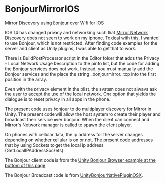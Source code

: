# BonjourMirrorIOS
Mirror Discovery using Bonjour over Wifi for IOS

IOS 14 has changed privacy and networking such that [Mirror Network Discovery](https://mirror-networking.gitbook.io/docs/components/network-discovery) does not seem to work on my iphone.  To deal with this, I wanted to use Bonjour, which is not restricted.  After finding code examples for the server and client as Unity plugins, I was able to get that to work.

There is BuildPostProcessor script in the Editor folder that adds the Privacy - Local Network Usage Description to the pinfo list, but the code for adding the Bonjour services does not work.  Instead, you must manually add the Bonjour services and the place the string \_bonjourmirror.\_tcp into the first position in the array. 

Even with the privacy element in the plist, the system does not always ask the user to accept the use of the local network.  One option that yields the dialogue is to reset privacy in all apps in the phone.

The present code uses bonjour to do multiplayer discovery for Mirror in Unity.  The present code will allow the host system to create their player and broadcast their service over bonjour.  When the client can connect and Mirror's Network manager is called to spawn the client player.  

On phones with cellular data, the ip address for the server changes depending on whether cellular is on or not.  The present code addresses that by using Sockets to get the local ip address (GetLocalIPAddressSockets). 

The Bonjour client code is from the [Unity Bonjour Browser example at the bottom of this page](https://docs.unity3d.com/2019.4/Documentation/Manual/PluginsForIOS.html).

The Bonjour Broadcast code is from [UnityBonjourNativePluginOSX](https://github.com/naojitaniguchi/UnityBonjourNativePluginOSX).


